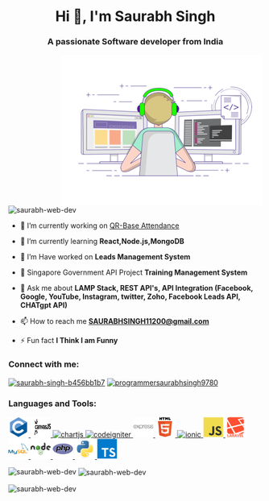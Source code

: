 <h1 align="center">Hi 👋, I'm Saurabh Singh</h1>
<h3 align="center">A passionate Software developer from India</h3>
<img width="400" align="right" src = "https://raw.githubusercontent.com/Saurabh-Web-Dev/Saurabh-Web-Dev/main/Saurabh-Web-Dev.gif" alt="Saurabh-Web-Dev"/>
<p align="left"> <img src="https://komarev.com/ghpvc/?username=saurabh-web-dev&label=Profile%20views&color=0e75b6&style=flat" alt="saurabh-web-dev" /> </p>

- 🔭 I’m currently working on [QR-Base Attendance](https://github.com/Saurabh-Web-Dev/ESR-QR)

- 🌱 I’m currently learning **React,Node.js,MongoDB**

- 🔭 I’m Have worked on **Leads Management System**

- 🤝 Singapore Government API Project **Training Management System**

- 💬 Ask me about **LAMP Stack, REST API's, API Integration (Facebook, Google, YouTube, Instagram, twitter, Zoho, Facebook Leads API, CHATgpt API)**

- 📫 How to reach me **SAURABHSINGH11200@gmail.com**

- ⚡ Fun fact **I Think I am Funny**

<h3 align="left">Connect with me:</h3>
<p align="left">
<a href="https://linkedin.com/in/saurabh-singh-b456bb1b7" target="blank"><img align="center" src="https://raw.githubusercontent.com/rahuldkjain/github-profile-readme-generator/master/src/images/icons/Social/linked-in-alt.svg" alt="saurabh-singh-b456bb1b7" height="30" width="40" /></a>
<a href="https://www.youtube.com/c/programmersaurabhsingh9780" target="blank"><img align="center" src="https://raw.githubusercontent.com/rahuldkjain/github-profile-readme-generator/master/src/images/icons/Social/youtube.svg" alt="programmersaurabhsingh9780" height="30" width="40" /></a>
</p>

<h3 align="left">Languages and Tools:</h3>
<p align="left"> <a href="https://www.cprogramming.com/" target="_blank" rel="noreferrer"> <img src="https://raw.githubusercontent.com/devicons/devicon/master/icons/c/c-original.svg" alt="c" width="40" height="40"/> </a> <a href="https://canvasjs.com" target="_blank" rel="noreferrer"> <img src="https://raw.githubusercontent.com/Hardik0307/Hardik0307/master/assets/canvasjs-charts.svg" alt="canvasjs" width="40" height="40"/> </a> <a href="https://www.chartjs.org" target="_blank" rel="noreferrer"> <img src="https://www.chartjs.org/media/logo-title.svg" alt="chartjs" width="40" height="40"/> </a> <a href="https://codeigniter.com" target="_blank" rel="noreferrer"> <img src="https://cdn.worldvectorlogo.com/logos/codeigniter.svg" alt="codeigniter" width="40" height="40"/> </a> <a href="https://expressjs.com" target="_blank" rel="noreferrer"> <img src="https://raw.githubusercontent.com/devicons/devicon/master/icons/express/express-original-wordmark.svg" alt="express" width="40" height="40"/> </a> <a href="https://www.w3.org/html/" target="_blank" rel="noreferrer"> <img src="https://raw.githubusercontent.com/devicons/devicon/master/icons/html5/html5-original-wordmark.svg" alt="html5" width="40" height="40"/> </a> <a href="https://ionicframework.com" target="_blank" rel="noreferrer"> <img src="https://upload.wikimedia.org/wikipedia/commons/d/d1/Ionic_Logo.svg" alt="ionic" width="40" height="40"/> </a> <a href="https://developer.mozilla.org/en-US/docs/Web/JavaScript" target="_blank" rel="noreferrer"> <img src="https://raw.githubusercontent.com/devicons/devicon/master/icons/javascript/javascript-original.svg" alt="javascript" width="40" height="40"/> </a> <a href="https://laravel.com/" target="_blank" rel="noreferrer"> <img src="https://raw.githubusercontent.com/devicons/devicon/master/icons/laravel/laravel-plain-wordmark.svg" alt="laravel" width="40" height="40"/> </a> <a href="https://www.mysql.com/" target="_blank" rel="noreferrer"> <img src="https://raw.githubusercontent.com/devicons/devicon/master/icons/mysql/mysql-original-wordmark.svg" alt="mysql" width="40" height="40"/> </a> <a href="https://nodejs.org" target="_blank" rel="noreferrer"> <img src="https://raw.githubusercontent.com/devicons/devicon/master/icons/nodejs/nodejs-original-wordmark.svg" alt="nodejs" width="40" height="40"/> </a> <a href="https://www.php.net" target="_blank" rel="noreferrer"> <img src="https://raw.githubusercontent.com/devicons/devicon/master/icons/php/php-original.svg" alt="php" width="40" height="40"/> </a> <a href="https://www.python.org" target="_blank" rel="noreferrer"> <img src="https://raw.githubusercontent.com/devicons/devicon/master/icons/python/python-original.svg" alt="python" width="40" height="40"/> </a> <a href="https://www.typescriptlang.org/" target="_blank" rel="noreferrer"> <img src="https://raw.githubusercontent.com/devicons/devicon/master/icons/typescript/typescript-original.svg" alt="typescript" width="40" height="40"/> </a> </p>

<p><img align="left" src="https://github-readme-stats.vercel.app/api/top-langs?username=saurabh-web-dev&show_icons=true&locale=en&layout=compact" alt="saurabh-web-dev" /></p>

<p>&nbsp;<img align="center" src="https://github-readme-stats.vercel.app/api?username=saurabh-web-dev&show_icons=true&locale=en" alt="saurabh-web-dev" /></p>

<p><img align="center" src="https://github-readme-streak-stats.herokuapp.com/?user=saurabh-web-dev&" alt="saurabh-web-dev" /></p>

